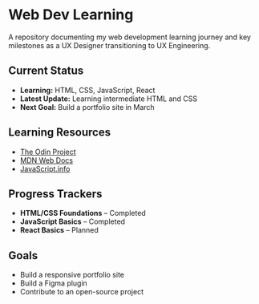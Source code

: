 # Web Dev Learning
A repository documenting my web development learning journey and key milestones as a UX Designer transitioning to UX Engineering.

## Current Status
- **Learning:** HTML, CSS, JavaScript, React  
- **Latest Update:** Learning intermediate HTML and CSS
- **Next Goal:** Build a portfolio site in March

## Learning Resources
- [The Odin Project](https://www.theodinproject.com/)
- [MDN Web Docs](https://developer.mozilla.org/)
- [JavaScript.info](https://javascript.info/)

## Progress Trackers
- **HTML/CSS Foundations** – Completed
- **JavaScript Basics** – Completed 
- **React Basics** – Planned

## Goals
- Build a responsive portfolio site
- Build a Figma plugin
- Contribute to an open-source project